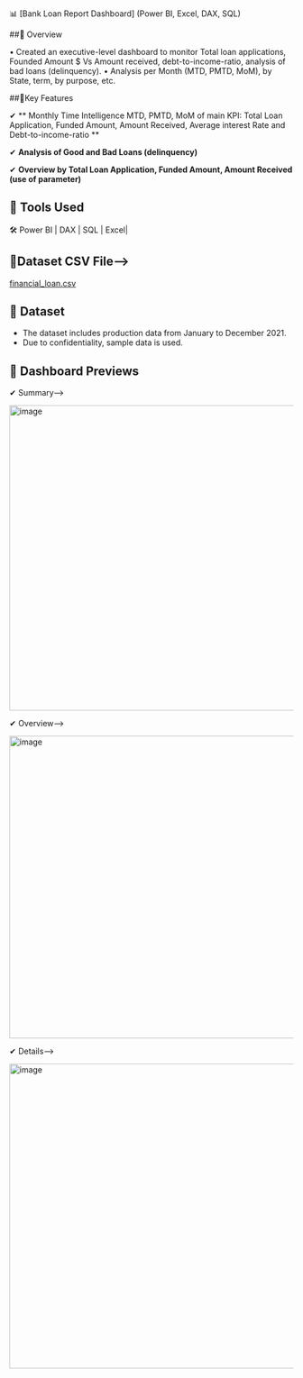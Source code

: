 📊 [Bank Loan Report Dashboard] (Power BI, Excel, DAX, SQL)

##🔹 Overview

•	Created an executive-level dashboard to monitor Total loan applications, Founded Amount $ Vs Amount received, debt-to-income-ratio, analysis of bad loans (delinquency).
•	Analysis per Month (MTD, PMTD, MoM), by State, term, by purpose, etc.

##🔹Key Features

✔ ** Monthly Time Intelligence MTD, PMTD, MoM of main KPI: Total Loan Application, Funded Amount, Amount Received, Average interest Rate and Debt-to-income-ratio ** 

✔ **Analysis of Good and Bad Loans (delinquency)**  

✔ **Overview by Total Loan Application, Funded Amount, Amount Received (use of parameter)**  


## 🔹 Tools Used  
🛠 Power BI | DAX | SQL | Excel|   


## 🔹Dataset CSV File-->
[financial_loan.csv](https://github.com/user-attachments/files/19577931/financial_loan.csv)

## 🔹 Dataset  
- The dataset includes production data from January to December 2021.  
- Due to confidentiality, sample data is used.


## 📸 Dashboard Previews  


✔ Summary-->

<img width="542" alt="image" src="https://github.com/user-attachments/assets/09b6d230-f499-4741-bf71-4d685ac075c6" />


✔ Overview-->

<img width="537" alt="image" src="https://github.com/user-attachments/assets/26e1338f-aee8-42f8-a9ec-437a9f9e4e43" />


✔ Details-->

<img width="541" alt="image" src="https://github.com/user-attachments/assets/07b5c997-1a07-42a3-8e9f-1efb0fa8aa4f" />
